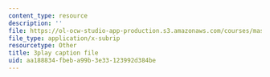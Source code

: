 ```yaml
---
content_type: resource
description: ''
file: https://ol-ocw-studio-app-production.s3.amazonaws.com/courses/mas-s62-cryptocurrency-engineering-and-design-spring-2018/aa188834fbeba99b3e33123992d384be_mBdrvfytLDQ.srt
file_type: application/x-subrip
resourcetype: Other
title: 3play caption file
uid: aa188834-fbeb-a99b-3e33-123992d384be
---
```

